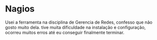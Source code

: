 # Nagios

Usei a ferramenta na disciplina de Gerencia de Redes, confesso que não gosto muito dela. tive muita dificuldade na instalação e configuração, ocorreu muitos erros até eu conseguir finalmente terminar.


